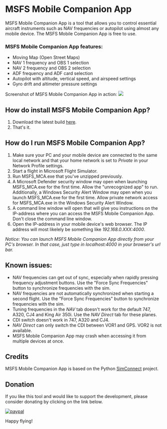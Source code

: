 # MSFS Mobile Companion App
MSFS Mobile Companion App is a tool that allows you to control essential aircraft instruments such as NAV frequencies or autopilot using almost any mobile device. The MSFS Mobile Companion App is free to use.

### MSFS Mobile Companion App features:
- Moving Map (Open Street Maps)
- NAV 1 frequency and OBS 1 selection
- NAV 2 frequency and OBS 2 selection
- ADF frequency and ADF card selection
- Autopilot with altitude, vertical speed, and airspeed settings
- Gyro drift and altimeter pressure settings

Screenshot of MSFS Mobile Companion App in action:
![](images/MSFS_Landing_Inspector_Screenshot.png)


## How do install MSFS Mobile Companion App?
1. Download the latest build [here](https://github.com/mracko/MSFS-Mobile-Companion-App/releases/tag/v1.0).
2. That's it.

## How do I run MSFS Mobile Companion App?
1. Make sure your PC and your mobile device are connected to the same local network and that your home network is set to *Private* in your Network Profile settings. 
2. Start a flight in Microsoft Flight Simulator.
3. Run MSFS_MCA.exe that you've unzipped previously.
4. A Microsoft Defender security window may open when launching MSFS_MCA.exe for the first time. Allow the "unrecognized app" to run. Additionally, a Windows Security Alert Window may open when you launch MSFS_MCA.exe for the first time. Allow private network access for MSFS_MCA.exe in the Windows Security Alert Window.
5. A command line window will open that will give you instructions on the IP-address where you can access the MSFS Mobile Companion App. Don't close the command line window.
6. Open the IP-address in your mobile device's web browser. The IP address will most likelely be something like *192.168.0.XXX:4000*.

*Notice: You can launch MSFS Mobile Companion App directly from your PC's browser. In that case, just type in localhost:4000 in your browser's url bar.* 

## Known issues:
- NAV frequencies can get out of sync, especially when rapidly pressing frequency adjustment buttons. Use the "Force Sync Frequencies" button to synchronize frequencies with the sim.
- NAV frequencies are not automatically synchronized when starting a second flight. Use the "Force Sync Frequencies" button to synchronize frequencies with the sim.
- Tuning frequencies in the *NAV* tab doesn't work for the default 747, A320, CJ4 and King Air 350i. Use the *NAV Direct* tab for these planes.
- CDI switch doesn't work in 747, A320 and CJ4.
- *NAV Direct* can only switch the CDI between VOR1 and GPS. VOR2 is not available.
- MSFS Mobile Companion App may crash when accessing it from multiple devices at once.

## Credits
MSFS Mobile Companion App is based on the Python [SimConnect](https://pypi.org/project/SimConnect/) project.

## Donation
If you like this tool and would like to support the development, please consider donating by clicking on the link below.

[![paypal](https://www.paypalobjects.com/en_US/i/btn/btn_donateCC_LG.gif)](https://www.paypal.com/cgi-bin/webscr?cmd=_s-xclick&hosted_button_id=CXDDYFUSWA2Z4&source=url)

Happy flying!

